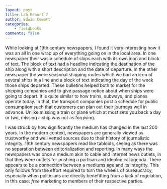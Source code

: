 ```yaml
---
layout: post
title: Lab Report 7
author: Edwin Cowart
categories:
    - fieldbooks
comments: false
---
```


While looking at 19th century newspapers, I found it very interesting how it was an all in one wrap up of everything going on in the local area. In one newspaper their was a schedule of ships each with its own icon and block of text. The block of text had a headline indicating the destination of the ship along with a short description and the date of departure. In the other newspaper the were seasonal shipping routes which we had an icon of several ships in a line and a block of text indicating the day of the week those ships departed. These bulletins helped both to market for the shipping companies and to give passage notice about when ships were going to depart. It is quite similar to how trains, subways, and planes operate today. In that, the transport companies post a schedule for public consumption such that customers can plan out their journeys well in advance. Unlike missing a train or plane which at most sets you back a day or two, missing a ship was not as forgiving.

I was struck by how significantly the medium has changed in the last 200 years. In the modern context, newspapers are generally viewed as trustworthy and well vetted sources due to their history of journalistic integrity. 19th century newspapers read like tabloids, seeing as there was no separation between editorialization and reporting. In many ways the newspapers was once a medium akin to cable and internet news outlets, in that they were outlets for pushing a partisan and ideological agenda. There appears to be a connection between a mediums age and its integrity.  This  only follows from the effort required to turn the wheels of bureaucracy, especially when politicians are directly benefitting from a lack of regulation, in this case: *free* marketing to members of their respective parties.  
